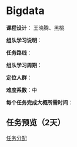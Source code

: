 # Bigdata

**课程设计**： 王晓腾、黑桃

**组队学习说明**：

**任务路线**：

**组队学习周期**：

**定位人群**：

**难度系数**：中

**每个任务完成大概所需时间**：

## 任务预览（2天）



[任务分配](./学习任务)
